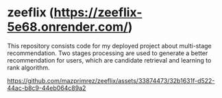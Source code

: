 # zeeflix (https://zeeflix-5e68.onrender.com/)

This repository consists code for my deployed project about multi-stage recommendation. Two stages processing are used to generate a better recommendation for users, which are candidate retrieval and learning to rank algorithm.


https://github.com/mazprimrez/zeeflix/assets/33874473/32b1631f-d522-44ac-b8c9-44eb064c89a2

